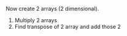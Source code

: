 Now create 2 arrays (2 dimensional).

   1. Multiply 2 arrays
   2. Find transpose of 2 array and add those 2